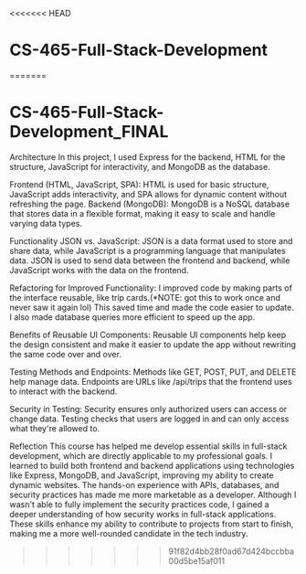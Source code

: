 <<<<<<< HEAD
# CS-465-Full-Stack-Development
=======
# CS-465-Full-Stack-Development_FINAL
Architecture
In this project, I used Express for the backend, HTML for the structure, JavaScript for interactivity, and MongoDB as the database.

Frontend (HTML, JavaScript, SPA): HTML is used for basic structure, JavaScript adds interactivity, and SPA allows for dynamic content without refreshing the page.
Backend (MongoDB): MongoDB is a NoSQL database that stores data in a flexible format, making it easy to scale and handle varying data types.

Functionality
JSON vs. JavaScript:
JSON is a data format used to store and share data, while JavaScript is a programming language that manipulates data. JSON is used to send data between the frontend and backend, while JavaScript works with the data on the frontend.

Refactoring for Improved Functionality:
I improved code by making parts of the interface reusable, like trip cards.(*NOTE: got this to work once and never saw it again lol) This saved time and made the code easier to update. I also made database queries more efficient to speed up the app.

Benefits of Reusable UI Components:
Reusable UI components help keep the design consistent and make it easier to update the app without rewriting the same code over and over.

Testing
Methods and Endpoints:
Methods like GET, POST, PUT, and DELETE help manage data. Endpoints are URLs like /api/trips that the frontend uses to interact with the backend.

Security in Testing:
Security ensures only authorized users can access or change data. Testing checks that users are logged in and can only access what they're allowed to.

Reflection
This course has helped me develop essential skills in full-stack development, which are directly applicable to my professional goals. I learned to build both frontend and backend applications using technologies like Express, MongoDB, and JavaScript, improving my ability to create dynamic websites. The hands-on experience with APIs, databases, and security practices has made me more marketable as a developer. Although I wasn't able to fully implement the security practices code, I gained a deeper understanding of how security works in full-stack applications. These skills enhance my ability to contribute to projects from start to finish, making me a more well-rounded candidate in the tech industry.






>>>>>>> 91f82d4bb28f0ad67d424bccbba00d5be15af011
